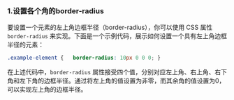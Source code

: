 ### 1.设置各个角的border-radius

要设置一个元素的左上角边框半径（border-radius），你可以使用 CSS 属性 `border-radius` 来实现。下面是一个示例代码，展示如何设置一个具有左上角边框半径的元素：

```css
.example-element {   border-radius: 10px 0 0 0; }
```

在上述代码中，`border-radius` 属性接受四个值，分别对应左上角、右上角、右下角和左下角的边框半径。通过将左上角的值设置为非零，而其余角的值设置为0，可以实现左上角的边框半径。